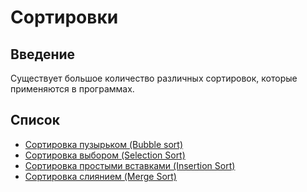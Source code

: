 # Сортировки

## Введение

Существует большое количество различных сортировок, которые применяются в программах.

## Список

* [Сортировка пузырьком (Bubble sort)](./bubble.md)
* [Сортировка выбором (Selection Sort)](./selection.md)
* [Сортировка простыми вставками (Insertion Sort)](./insertion.md)
* [Сортировка слиянием (Merge Sort)](./merge.md)
